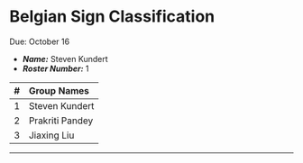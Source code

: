 Belgian Sign Classification
==============================
Due: October 16

- ***Name:*** Steven Kundert
- ***Roster Number:*** 1

|   #   |Group Names |
|:----:|:------------------|
|    1 |  Steven Kundert    |
|    2 |     Prakriti Pandey |
|    3 |            Jiaxing Liu   |

----

